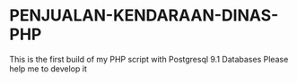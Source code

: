 PENJUALAN-KENDARAAN-DINAS-PHP
=============================
This is the first build of my PHP script with Postgresql 9.1 Databases
Please help me to develop it
